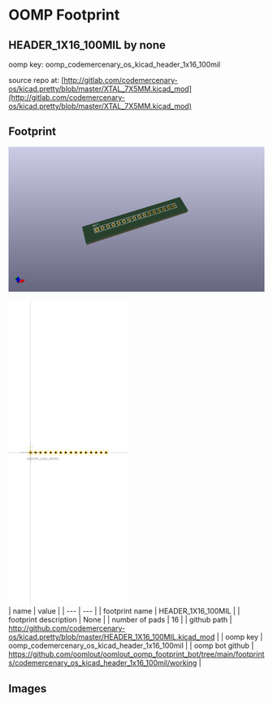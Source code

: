 # OOMP Footprint  
## HEADER_1X16_100MIL  by none  
  
oomp key: oomp_codemercenary_os_kicad_header_1x16_100mil  
  
source repo at: [http://gitlab.com/codemercenary-os/kicad.pretty/blob/master/XTAL_7X5MM.kicad_mod](http://gitlab.com/codemercenary-os/kicad.pretty/blob/master/XTAL_7X5MM.kicad_mod)  
## Footprint  
  
[![working_kicad_pcb_3d.png](working_kicad_pcb_3d_600.png)](working_kicad_pcb_3d.png)  
  
[![working.png](working_600.png)](working.png)  
| name | value | 
| --- | --- | 
| footprint name | HEADER_1X16_100MIL | 
| footprint description | None | 
| number of pads | 16 | 
| github path | http://github.com/codemercenary-os/kicad.pretty/blob/master/HEADER_1X16_100MIL.kicad_mod | 
| oomp key | oomp_codemercenary_os_kicad_header_1x16_100mil | 
| oomp bot github | https://github.com/oomlout/oomlout_oomp_footprint_bot/tree/main/footprints/codemercenary_os_kicad_header_1x16_100mil/working | 
## Images  
